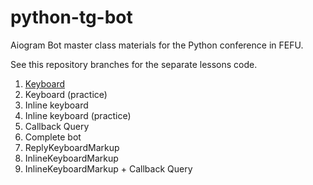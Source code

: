 # python-tg-bot

Aiogram Bot master class materials for the Python conference in FEFU.

See this repository branches for the separate lessons code.

1. [Keyboard](https://github.com/nbbrdn/python-tg-bot/tree/example1)
2. Keyboard (practice)
3. Inline keyboard
4. Inline keyboard (practice)
5. Callback Query
6. Complete bot
7. ReplyKeyboardMarkup
8. InlineKeyboardMarkup
9. InlineKeyboardMarkup + Callback Query
